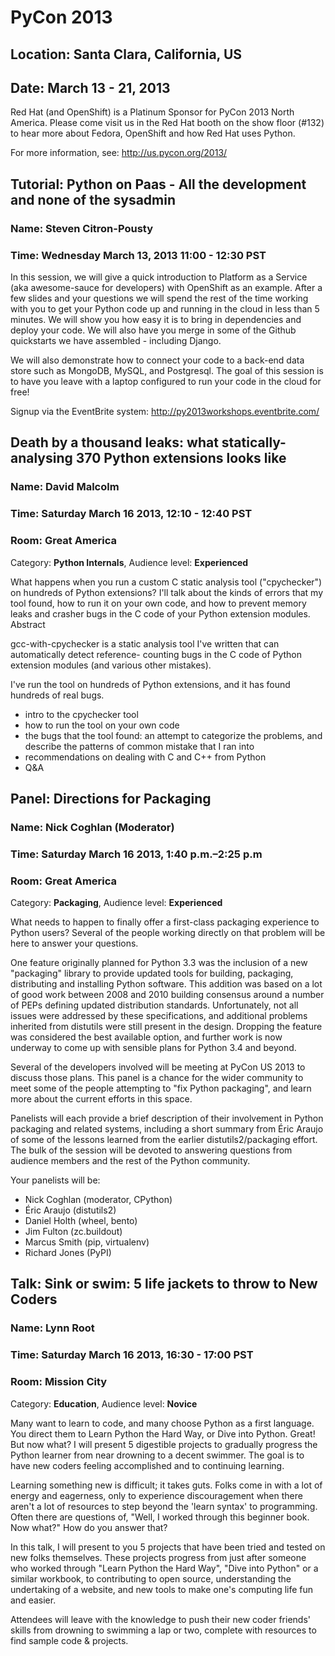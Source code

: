 # PyCon 2013
## Location: Santa Clara, California, US
## Date: March 13 - 21, 2013

Red Hat (and OpenShift) is a Platinum Sponsor for PyCon 2013 North America. Please come visit us in the Red Hat booth on the show floor (#132) to hear more about Fedora, OpenShift and how Red Hat uses Python.

For more information, see: <http://us.pycon.org/2013/>


## Tutorial: Python on Paas - All the development and none of the sysadmin
### Name: Steven Citron-Pousty
### Time: Wednesday March 13, 2013 11:00 - 12:30 PST

In this session, we will give a quick introduction to Platform as a Service (aka awesome-sauce for developers) with OpenShift as an example. After a few slides and your questions we will spend the rest of the time working with you to get your Python code up and running in the cloud in less than 5 minutes. We will show you how easy it is to bring in dependencies and deploy your code. We will also have you merge in some of the Github quickstarts we have assembled - including Django.

We will also demonstrate how to connect your code to a back-end data store such as MongoDB, MySQL, and Postgresql. The goal of this session is to have you leave with a laptop configured to run your code in the cloud for free!

Signup via the EventBrite system: <http://py2013workshops.eventbrite.com/>


## Death by a thousand leaks: what statically-analysing 370 Python extensions looks like
### Name: David Malcolm
### Time: Saturday March 16 2013, 12:10 - 12:40 PST
### Room: Great America

Category: **Python Internals**,
Audience level: **Experienced**

What happens when you run a custom C static analysis tool ("cpychecker") on hundreds of Python extensions? I'll talk about the kinds of errors that my tool found, how to run it on your own code, and how to prevent memory leaks and crasher bugs in the C code of your Python extension modules.
Abstract

gcc-with-cpychecker is a static analysis tool I've written that can automatically detect reference- counting bugs in the C code of Python extension modules (and various other mistakes).

I've run the tool on hundreds of Python extensions, and it has found hundreds of real bugs.

* intro to the cpychecker tool
* how to run the tool on your own code
* the bugs that the tool found: an attempt to categorize the problems, and describe the patterns of common mistake that I ran into
* recommendations on dealing with C and C++ from Python
* Q&A


## Panel: Directions for Packaging
### Name: Nick Coghlan (Moderator)
### Time: Saturday March 16 2013, 1:40 p.m.–2:25 p.m
### Room: Great America

Category: **Packaging**,
Audience level: **Experienced**

What needs to happen to finally offer a first-class packaging experience to Python users? Several of the people working directly on that problem will be here to answer your questions.

One feature originally planned for Python 3.3 was the inclusion of a new "packaging" library to provide updated tools for building, packaging, distributing and installing Python software. This addition was based on a lot of good work between 2008 and 2010 building consensus around a number of PEPs defining updated distribution standards. Unfortunately, not all issues were addressed by these specifications, and additional problems inherited from distutils were still present in the design. Dropping the feature was considered the best available option, and further work is now underway to come up with sensible plans for Python 3.4 and beyond.

Several of the developers involved will be meeting at PyCon US 2013 to discuss those plans. This panel is a chance for the wider community to meet some of the people attempting to "fix Python packaging", and learn more about the current efforts in this space.

Panelists will each provide a brief description of their involvement in Python packaging and related systems, including a short summary from Éric Araujo of some of the lessons learned from the earlier distutils2/packaging effort. The bulk of the session will be devoted to answering questions from audience members and the rest of the Python community.

Your panelists will be:

* Nick Coghlan (moderator, CPython)
* Éric Araujo (distutils2)
* Daniel Holth (wheel, bento)
* Jim Fulton (zc.buildout)
* Marcus Smith (pip, virtualenv)
* Richard Jones (PyPI)


## Talk: Sink or swim: 5 life jackets to throw to New Coders
### Name: Lynn Root
### Time: Saturday March 16 2013, 16:30 - 17:00 PST
### Room: Mission City

Category: **Education**,
Audience level: **Novice**

Many want to learn to code, and many choose Python as a first language. You direct them to Learn Python the Hard Way, or Dive into Python. Great! But now what? I will present 5 digestible projects to gradually progress the Python learner from near drowning to a decent swimmer. The goal is to have new coders feeling accomplished and to continuing learning.

Learning something new is difficult; it takes guts. Folks come in with a lot of energy and eagerness, only to experience discouragement when there aren't a lot of resources to step beyond the 'learn syntax' to programming. Often there are questions of, "Well, I worked through this beginner book. Now what?" How do you answer that?

In this talk, I will present to you 5 projects that have been tried and tested on new folks themselves. These projects progress from just after someone who worked through "Learn Python the Hard Way", "Dive into Python" or a similar workbook, to contributing to open source, understanding the undertaking of a website, and new tools to make one's computing life fun and easier.

Attendees will leave with the knowledge to push their new coder friends' skills from drowning to swimming a lap or two, complete with resources to find sample code & projects.
